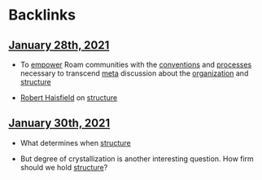 
# Backlinks
## [January 28th, 2021](<January 28th, 2021.md>)
- To [empower](<empower.md>) Roam communities with the [conventions](<conventions.md>) and [processes](<processes.md>) necessary to transcend [meta](<meta.md>) discussion about the [organization](<organization.md>) and [structure](<structure.md>)

- [Robert Haisfield](<Robert Haisfield.md>) on [structure](<structure.md>)

## [January 30th, 2021](<January 30th, 2021.md>)
- What determines when [structure](<structure.md>)

- But degree of crystallization is another interesting question. How firm should we hold [structure](<structure.md>)?

